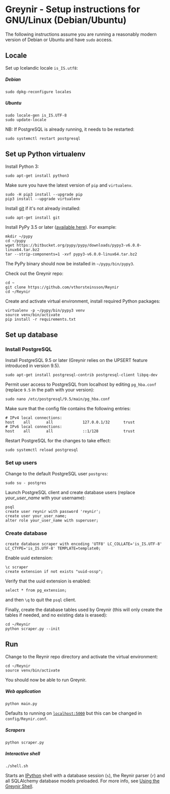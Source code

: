 # Greynir - Setup instructions for GNU/Linux (Debian/Ubuntu)

The following instructions assume you are running a reasonably modern 
version of Debian or Ubuntu and have `sudo` access.

## Locale

Set up Icelandic locale `is_IS.utf8`:

##### Debian

```
sudo dpkg-reconfigure locales
```

##### Ubuntu

```
sudo locale-gen is_IS.UTF-8
sudo update-locale
```

NB: If PostgreSQL is already running, it needs to be restarted:

```
sudo systemctl restart postgresql
```

## Set up Python virtualenv

Install Python 3:

```
sudo apt-get install python3
```

Make sure you have the latest version of `pip` and `virtualenv`.

```
sudo -H pip3 install --upgrade pip
pip3 install --upgrade virtualenv
```

Install [git](https://git-scm.com) if it's not already installed:

```
sudo apt-get install git
```

Install PyPy 3.5 or later ([available here](http://pypy.org/download.html)). 
For example:

```
mkdir ~/pypy
cd ~/pypy
wget https://bitbucket.org/pypy/pypy/downloads/pypy3-v6.0.0-linux64.tar.bz2
tar --strip-components=1 -xvf pypy3-v6.0.0-linux64.tar.bz2
```

The PyPy binary should now be installed in `~/pypy/bin/pypy3`.

Check out the Greynir repo:

```
cd ~
git clone https://github.com/vthorsteinsson/Reynir
cd ~/Reynir
```

Create and activate virtual environment, install required Python packages:

```
virtualenv -p ~/pypy/bin/pypy3 venv
source venv/bin/activate
pip install -r requirements.txt
```

## Set up database

### Install PostgreSQL

Install PostgreSQL 9.5 or later (Greynir relies on the UPSERT feature 
introduced in version 9.5).

```
sudo apt-get install postgresql-contrib postgresql-client libpq-dev
```

Permit user access to PostgreSQL from localhost by editing `pg_hba.conf`
(replace `9.5` in the path with your version):

```
sudo nano /etc/postgresql/9.5/main/pg_hba.conf
```

Make sure that the config file contains the following entries:

```
# IPv4 local connections:
host    all       all             127.0.0.1/32      trust
# IPv6 local connections:
host    all       all             ::1/128           trust
```

Restart PostgreSQL for the changes to take effect:

```
sudo systemctl reload postgresql
```

### Set up users

Change to the default PostgreSQL user `postgres`:

```
sudo su - postgres
```

Launch PostgreSQL client and create database users 
(replace *your_user_name* with your username):

```
psql
create user reynir with password 'reynir';
create user your_user_name;
alter role your_user_name with superuser;
```

### Create database

```
create database scraper with encoding 'UTF8' LC_COLLATE='is_IS.UTF-8' LC_CTYPE='is_IS.UTF-8' TEMPLATE=template0;
```

Enable uuid extension:

```
\c scraper
create extension if not exists "uuid-ossp";
```

Verify that the uuid extension is enabled:

```
select * from pg_extension;
```

and then `\q` to quit the `psql` client.

Finally, create the database tables used by Greynir (this will only create
the tables if needed, and no existing data is erased):

```
cd ~/Reynir
python scraper.py --init
```

## Run

Change to the Reynir repo directory and activate the virtual environment:

```
cd ~/Reynir
source venv/bin/activate
```

You should now be able to run Greynir.

##### Web application

```
python main.py
```

Defaults to running on [`localhost:5000`](http://localhost:5000) but this 
can be changed in `config/Reynir.conf`.

##### Scrapers

```
python scraper.py
```

##### Interactive shell

```
./shell.sh
```

Starts an [IPython](https://ipython.org) shell with a database session (`s`), 
the Reynir parser (`r`) and all SQLAlchemy database models preloaded. For more 
info, see [Using the Greynir Shell](shell.md).
